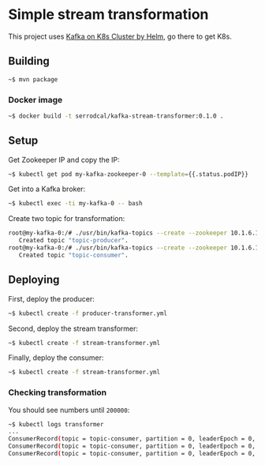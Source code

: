 # Simple stream transformation

This project uses [Kafka on K8s Cluster by Helm](https://github.com/serrodcal/Kafka-Cluster-on-Kubernetes),
go there to get K8s.

## Building

```bash
~$ mvn package
```

### Docker image

```bash
~$ docker build -t serrodcal/kafka-stream-transformer:0.1.0 .
```

## Setup

Get Zookeeper IP and copy the IP:

````bash
~$ kubectl get pod my-kafka-zookeeper-0 --template={{.status.podIP}}
````

Get into a Kafka broker:

````bash
~$ kubectl exec -ti my-kafka-0 -- bash
````

Create two topic for transformation:

````bash
root@my-kafka-0:/# ./usr/bin/kafka-topics --create --zookeeper 10.1.6.178:2181 --topic topic-producer --replication-factor 1 --partitions 1
   Created topic "topic-producer".
root@my-kafka-0:/# ./usr/bin/kafka-topics --create --zookeeper 10.1.6.178:2181 --topic topic-consumer --replication-factor 1 --partitions 1
   Created topic "topic-consumer".
````

## Deploying

First, deploy the producer:

````bash
~$ kubectl create -f producer-transformer.yml
````

Second, deploy the stream transformer:

````bash
~$ kubectl create -f stream-transformer.yml
````

Finally, deploy the consumer:

````bash
~$ kubectl create -f stream-transformer.yml
````

### Checking transformation

You should see numbers until `200000`:

````bash
~$ kubectl logs transformer
...
ConsumerRecord(topic = topic-consumer, partition = 0, leaderEpoch = 0, offset = 99997, CreateTime = 1556091665275, serialized key size = -1, serialized value size = 6, headers = RecordHeaders(headers = [], isReadOnly = false), key = null, value = 199996)
ConsumerRecord(topic = topic-consumer, partition = 0, leaderEpoch = 0, offset = 99998, CreateTime = 1556091665275, serialized key size = -1, serialized value size = 6, headers = RecordHeaders(headers = [], isReadOnly = false), key = null, value = 199998)
ConsumerRecord(topic = topic-consumer, partition = 0, leaderEpoch = 0, offset = 99999, CreateTime = 1556091665275, serialized key size = -1, serialized value size = 6, headers = RecordHeaders(headers = [], isReadOnly = false), key = null, value = 200000)
````


